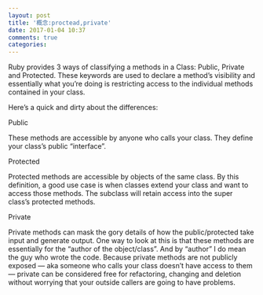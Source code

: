 ```yaml
---
layout: post
title: '概念:proctead,private'
date: 2017-01-04 10:37
comments: true
categories: 
---
```

Ruby provides 3 ways of classifying a methods in a Class: Public, Private and Protected.  These keywords are used to declare a method’s visibility and essentially what you’re doing is restricting access to the individual methods contained in your class.

Here’s a quick and dirty about the differences:

Public

These methods are accessible by anyone who calls your class.  They define your class’s public “interface”.

Protected

Protected methods are accessible by objects of the same class.  By this definition, a good use case is when classes extend your class and want to access those methods.  The subclass will retain access into the super class’s protected methods.

Private

Private methods can mask the gory details of how the public/protected take input and generate output.  One way to look at this is that these methods are essentially for the “author of the object/class”.  And by “author” I do mean the guy who wrote the code.  Because private methods are not publicly exposed — aka someone who calls your class doesn’t have access to them — private can be considered free for refactoring, changing and deletion without worrying that your outside callers are going to have problems.

